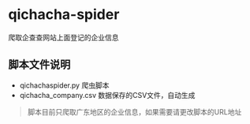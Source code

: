 # qichacha-spider

爬取企查查网站上面登记的企业信息

## 脚本文件说明

- qichachaspider.py 爬虫脚本
- qichacha_company.csv 数据保存的CSV文件，自动生成

>脚本目前只爬取广东地区的企业信息，如果需要请更改脚本的URL地址